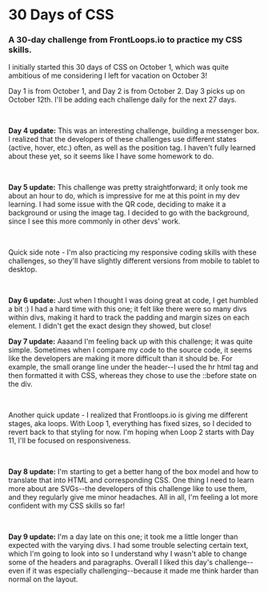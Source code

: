 <h1>30 Days of CSS</h1>
<h3>A 30-day challenge from FrontLoops.io to practice my CSS skills.</h3>
<p>I initially started this 30 days of CSS on October 1, which was quite ambitious of me considering I left for vacation on October 3!</p>
<p>Day 1 is from October 1, and Day 2 is from October 2. Day 3 picks up on October 12th. I'll be adding each challenge daily for the next 27 days.</p>
<br>
<p><strong>Day 4 update:</strong> This was an interesting challenge, building a messenger box. I realized that the developers of these challenges use different states (active, hover, etc.) often, as well as the position tag. I haven't fully learned about these yet, so it seems like I have some homework to do.</p>
<br>
<p><strong>Day 5 update:</strong> This challenge was pretty straightforward; it only took me about an hour to do, which is impressive for me at this point in my dev learning. I had some issue with the QR code, deciding to make it a background or using the image tag. I decided to go with the background, since I see this more commonly in other devs' work.</p>
<br>
<p>Quick side note - I'm also practicing my responsive coding skills with these challenges, so they'll have slightly different versions from mobile to tablet to desktop.</p>
<br>
<p><strong>Day 6 update:</strong> Just when I thought I was doing great at code, I get humbled a bit :) I had a hard time with this one; it felt like there were so many divs within divs, making it hard to track the padding and margin sizes on each element. I didn't get the exact design they showed, but close!</p>
<p><strong>Day 7 update:</strong> Aaaand I'm feeling back up with this challenge; it was quite simple. Sometimes when I compare my code to the source code, it seems like the developers are making it more difficult than it should be. For example, the small orange line under the header--I used the hr html tag and then formatted it with CSS, whereas they chose to use the ::before state on the div.</p>
<br>
<p>Another quick update - I realized that Frontloops.io is giving me different stages, aka loops. With Loop 1, everything has fixed sizes, so I decided to revert back to that styling for now. I'm hoping when Loop 2 starts with Day 11, I'll be focused on responsiveness.</p>
<br>
<p><strong>Day 8 update:</strong> I'm starting to get a better hang of the box model and how to translate that into HTML and corresponding CSS. One thing I need to learn more about are SVGs--the developers of this challenge like to use them, and they regularly give me minor headaches. All in all, I'm feeling a lot more confident with my CSS skills so far!</p>
<br>
<p><strong>Day 9 update:</strong> I'm a day late on this one; it took me a little longer than expected with the varying divs. I had some trouble selecting certain text, which I'm going to look into so I understand why I wasn't able to change some of the headers and paragraphs. Overall I liked this day's challenge--even if it was especially challenging--because it made me think harder than normal on the layout.</p>
